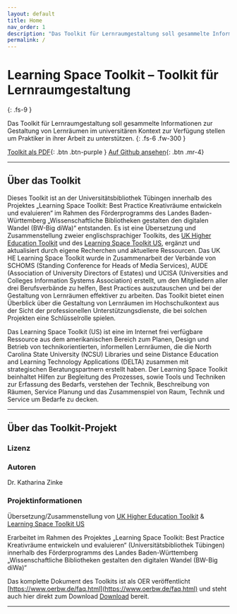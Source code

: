 ```yaml
---
layout: default
title: Home
nav_order: 1
description: "Das Toolkit für Lernraumgestaltung soll gesammelte Informationen zur Gestaltung von Lernräumen im universitären Kontext zur Verfügung stellen um Praktiker in ihrer Arbeit zu unterstützen."
permalink: /
---
```


# Learning Space Toolkit – Toolkit für Lernraumgestaltung
{: .fs-9 }

Das Toolkit für Lernraumgestaltung soll gesammelte Informationen zur Gestaltung von Lernräumen im universitären Kontext zur Verfügung stellen um Praktiker in ihrer Arbeit zu unterstützen.
{: .fs-6 .fw-300 }

[Toolkit als PDF](https://github.com/kzinke/Toolkit_Lernraumgestaltung/blob/a14e0b607ebf6cc4b5c6ff3e3ef54bbdb5a3c18d/Toolkit_Lernraumgestaltung_%C3%9Cbersetzung_Version_2021-06.pdf){: .btn .btn-purple }  [Auf Github ansehen](https://github.com/kzinke/Toolkit_Lernraumgestaltung){: .btn .mr-4}

---
## Über das Toolkit
Dieses Toolkit ist an der Universitätsbibliothek Tübingen innerhalb des Projektes „Learning Space Toolkit: Best Practice Kreativräume entwickeln und evaluieren“ im Rahmen des Förderprogramms des Landes Baden-Württemberg „Wissenschaftliche Bibliotheken gestalten den digitalen Wandel (BW-Big diWa)“ entstanden. Es ist eine Übersetzung und Zusammenstellung zweier englischsprachiger Toolkits, des [UK Higher Education Toolkit](https://www.ucisa.ac.uk/learningspace) und des [Learning Space Toolkit US](https://learningspacetoolkit.org), ergänzt und aktualisiert durch eigene Recherchen und aktuellere Ressourcen.
Das UK HE Learning Space Toolkit wurde in Zusammenarbeit der Verbände von SCHOMS (Standing Conference for Heads of Media Services), AUDE (Association of University Directors of Estates) und UCISA (Universities and Colleges Information Systems Association) erstellt, um den Mitgliedern aller drei Berufsverbände zu helfen, Best Practices auszutauschen und bei der Gestaltung von Lernräumen effektiver zu arbeiten. Das Toolkit bietet einen Überblick über die Gestaltung von Lernräumen im Hochschulkontext aus der Sicht der professionellen Unterstützungsdienste, die bei solchen Projekten eine Schlüsselrolle spielen.

Das Learning Space Toolkit (US) ist eine im Internet frei verfügbare Ressource aus dem amerikanischen Bereich zum Planen, Design und Betrieb von technikorientierten, informellen Lernräumen, die die North Carolina State University (NCSU) Libraries und seine Distance Education and Learning Technology Applications (DELTA) zusammen mit strategischen Beratungspartnern erstellt haben. Der Learning Space Toolkit beinhaltet Hilfen zur Begleitung des Prozesses, sowie Tools und Techniken zur Erfassung des Bedarfs, verstehen der Technik, Beschreibung von Räumen, Service Planung und das Zusammenspiel von Raum, Technik und Service um Bedarfe zu decken.

---

## Über das Toolkit-Projekt

### Lizenz

### Autoren
Dr. Katharina Zinke

### Projektinformationen
Übersetzung/Zusammenstellung von [UK Higher Education Toolkit](https://www.ucisa.ac.uk/learningspace)  & [Learning Space Toolkit US](https://learningspacetoolkit.org)

Erarbeitet im Rahmen des Projektes „Learning Space Toolkit: Best Practice Kreativräume entwickeln und evaluieren“ (Universitätsbibliothek Tübingen) innerhalb des Förderprogramms des Landes Baden-Württemberg „Wissenschaftliche Bibliotheken gestalten den digitalen Wandel (BW-Big diWa)“

Das komplette Dokument des Toolkits ist als OER veröffentlicht [https://www.oerbw.de/faq.html](https://www.oerbw.de/faq.html) und steht auch hier direkt zum Download [Download](https://github.com/kzinke/Toolkit_Lernraumgestaltung/blob/a14e0b607ebf6cc4b5c6ff3e3ef54bbdb5a3c18d/Toolkit_Lernraumgestaltung_%C3%9Cbersetzung_Version_2021-06.pdf) bereit.

***
